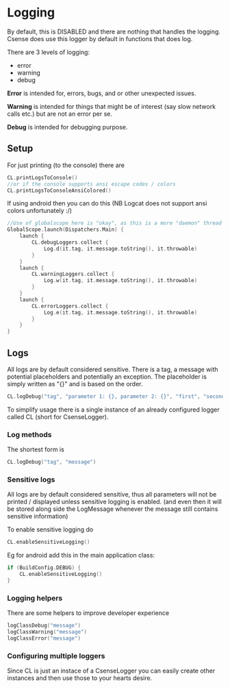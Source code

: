 # Logging

By default, this is DISABLED and there are nothing that handles the logging. Csense does use this logger by default in
functions that does log.

There are 3 levels of logging:

- error
- warning
- debug

**Error**
is intended for, errors, bugs, and or other unexpected issues.

**Warning**
is intended for things that might be of interest (say slow network calls etc.) but are not an error per se.

**Debug**
is intended for debugging purpose.

## Setup

For just printing (to the console) there are

```kotlin
CL.printLogsToConsole()
//or if the console supports ansi escape codes / colors
CL.printLogsToConsoleAnsiColored()
```

If using android then you can do this
(NB Logcat does not support ansi colors unfortunately :/)

```kotlin
//Use of globalscope here is "okay", as this is a more "daemon" thread style and is bound by application lifecycle (unless you cancel the job..)
GlobalScope.launch(Dispatchers.Main) {
    launch {
        CL.debugLoggers.collect {
            Log.d(it.tag, it.message.toString(), it.throwable)
        }
    }
    launch {
        CL.warningLoggers.collect {
            Log.w(it.tag, it.message.toString(), it.throwable)
        }
    }
    launch {
        CL.errorLoggers.collect {
            Log.e(it.tag, it.message.toString(), it.throwable)
        }
    }
}
```

## Logs

All logs are by default considered sensitive.
There is a tag, a message with potential placeholders and potentially an exception.
The placeholder is simply written as "{}" and is based on the order.

```kotlin
CL.logDebug("tag", "parameter 1: {}, parameter 2: {}", "first", "second")
```

To simplify usage there is a single instance of an already configured logger called
CL (short for CsenseLogger).

### Log methods

The shortest form is

```kotlin
CL.logDebug("tag", "message")
```

### Sensitive logs

All logs are by default considered sensitive, thus all parameters will not be printed / displayed unless sensitive
logging is enabled.
(and even then it will be stored along side the LogMessage whenever the message still contains sensitive information)

To enable sensitive logging do

```kotlin
CL.enableSensitiveLogging()
```

Eg for android add this in the main application class:

```kotlin
if (BuildConfig.DEBUG) {
    CL.enableSensitiveLogging()
}
```

### Logging helpers

There are some helpers to improve developer experience

```kotlin
logClassDebug("message")
logClassWarning("message")
logClassError("message")
```

### Configuring multiple loggers

Since CL is just an instace of a CsenseLogger you can easily create other instances and then use those to your hearts
desire.
